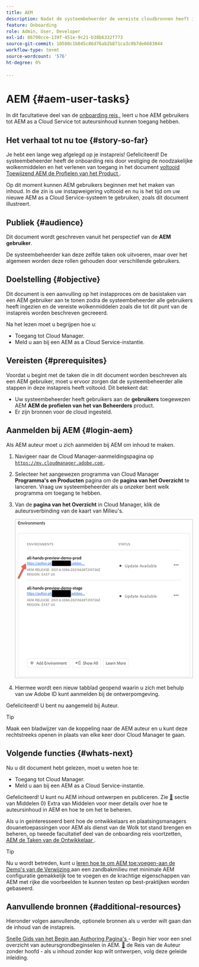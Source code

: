 ```yaml
---
title: AEM
description: Nadat de systeembeheerder de vereiste cloudbronnen heeft ingesteld, leert u hoe AEM gebruikers toegang hebben tot AEM as a Cloud Service voor het schrijven van inhoud.
feature: Onboarding
role: Admin, User, Developer
exl-id: 86700cce-139f-451e-9c21-b38b6332f773
source-git-commit: 10580c1b045c86d76ab2b871ca3c0b7de6683044
workflow-type: tm+mt
source-wordcount: '576'
ht-degree: 0%

---
```



# AEM {#aem-user-tasks}

In dit facultatieve deel van de [ onboarding reis ](overview.md), leert u hoe AEM gebruikers tot AEM as a Cloud Service tot auteursinhoud kunnen toegang hebben.

## Het verhaal tot nu toe {#story-so-far}

Je hebt een lange weg afgelegd op je instapreis! Gefeliciteerd! De systeembeheerder heeft de onboarding reis door vestiging de noodzakelijke wolkenmiddelen en het verlenen van toegang in het document [ voltooid Toewijzend AEM de Profielen van het Product ](assign-profiles-aem.md).

Op dit moment kunnen AEM gebruikers beginnen met het maken van inhoud. In die zin is uw instapweigering voltooid en nu is het tijd om uw nieuwe AEM as a Cloud Service-systeem te gebruiken, zoals dit document illustreert.

## Publiek {#audience}

Dit document wordt geschreven vanuit het perspectief van de **AEM gebruiker**.

De systeembeheerder kan deze zelfde taken ook uitvoeren, maar over het algemeen worden deze rollen gehouden door verschillende gebruikers.

## Doelstelling {#objective}

Dit document is een aanvulling op het instapproces om de basistaken van een AEM gebruiker aan te tonen zodra de systeembeheerder alle gebruikers heeft ingezien en de vereiste wolkenmiddelen zoals die tot dit punt van de instapreis worden beschreven gecreeerd.

Na het lezen moet u begrijpen hoe u:

* Toegang tot Cloud Manager.
* Meld u aan bij een AEM as a Cloud Service-instantie.

## Vereisten {#prerequisites}

Voordat u begint met de taken die in dit document worden beschreven als een AEM gebruiker, moet u ervoor zorgen dat de systeembeheerder alle stappen in deze instapreis heeft voltooid. Dit betekent dat:

* Uw systeembeheerder heeft gebruikers aan de **gebruikers** toegewezen AEM **AEM de profielen van het van Beheerders** product.
* Er zijn bronnen voor de cloud ingesteld.

## Aanmelden bij AEM {#login-aem}

Als AEM auteur moet u zich aanmelden bij AEM om inhoud te maken.

1. Navigeer naar de Cloud Manager-aanmeldingspagina op [`https://my.cloudmanager.adobe.com` ](https://my.cloudmanager.adobe.com/) .

1. Selecteer het aangewezen programma van Cloud Manager **Programma&#39;s en Producten** pagina om de **pagina van het Overzicht** te lanceren. Vraag uw systeembeheerder als u onzeker bent welk programma om toegang te hebben.

1. Van de **pagina van het Overzicht** in Cloud Manager, klik de auteursverbinding van de **&#x200B;**&#x200B;kaart van Milieu&#39;s.

   ![ kaart van het Milieu ](/help/journey-onboarding/assets/author-environ.png)

1. Hiermee wordt een nieuw tabblad geopend waarin u zich met behulp van uw Adobe ID kunt aanmelden bij de ontwerpomgeving.

Gefeliciteerd! U bent nu aangemeld bij Auteur.

>[!TIP]
>
>Maak een bladwijzer van de koppeling naar de AEM auteur en u kunt deze rechtstreeks openen in plaats van elke keer door Cloud Manager te gaan.

## Volgende functies {#whats-next}

Nu u dit document hebt gelezen, moet u weten hoe te:

* Toegang tot Cloud Manager.
* Meld u aan bij een AEM as a Cloud Service-instantie.

Gefeliciteerd! U kunt nu AEM inhoud ontwerpen en publiceren. Zie [&#128279;](#additional-resources) sectie van Middelen 0&rbrace; Extra van Middelen voor meer details over hoe te auteursinhoud in AEM en hoe te om het te beheren.

Als u in geinteresseerd bent hoe de ontwikkelaars en plaatsingsmanagers douanetoepassingen voor AEM als dienst van de Wolk tot stand brengen en beheren, op tweede facultatief deel van de onboarding reis voortzetten, [ AEM de Taken van de Ontwikkelaar ](developers.md).

>[!TIP]
>
>Nu u wordt betreden, kunt u [ leren hoe te om AEM toe:voegen-aan de Demo&#39;s van de Verwijzing ](/help/journey-sites/demos-add-on/overview.md) aan een zandbakmilieu met minimale AEM configuratie gemakkelijk toe te voegen en de krachtige eigenschappen van AEM met rijke die voorbeelden te kunnen testen op best-praktijken worden gebaseerd.

## Aanvullende bronnen {#additional-resources}

Hieronder volgen aanvullende, optionele bronnen als u verder wilt gaan dan de inhoud van de instapreis.

[ Snelle Gids van het Begin aan Authoring Pagina&#39;s ](/help/sites-cloud/authoring/quick-start.md) - Begin hier voor een snel overzicht van auteursgrondbeginselen in AEM.
[&#128279;](/help/journey-headless/author/overview.md) de Reis van de Auteur zonder hoofd  - als u inhoud zonder kop wilt ontwerpen, volg deze geleide inleiding.
